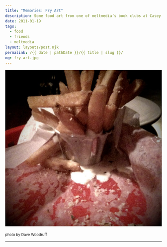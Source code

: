 ```yaml
---
title: "Memories: Fry Art"
description: Some food art from one of meltmedia’s book clubs at Casey Moore’s.
date: 2011-01-19
tags: 
  - food
  - friends
  - meltmedia
layout: layouts/post.njk
permalink: /{{ date | pathDate }}/{{ title | slug }}/
og: fry-art.jpg
---
```


![a bunch of fries standing up in a ranch dressing ramekin](/img/fry-art.jpg)

<small class="footnotes">photo by Dave Woodruff</small>

---
